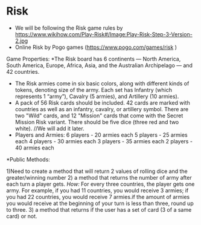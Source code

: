 # Risk

* We will be following the Risk game rules by https://www.wikihow.com/Play-Risk#/Image:Play-Risk-Step-3-Version-2.jpg
* Online Risk by Pogo games (https://www.pogo.com/games/risk )


Game Properties:
*The Risk board has 6 continents — North America, South America, Europe, Africa, Asia, and the Australian Archipelago — and 42 countries.
* The Risk armies come in six basic colors, along with different kinds of tokens, denoting size of the army. Each set has Infantry (which represents 1 “army”), Cavalry (5 armies), and Artillery (10 armies).
* A pack of 56 Risk cards should be included. 42 cards are marked with countries as well as an infantry, cavalry, or artillery symbol. There are two "Wild" cards, and 12 "Mission" cards that come with the Secret Mission Risk variant. There should be five dice (three red and two white). //We will add it later.
* Players and Armies:
6 players - 20 armies each
5 players - 25 armies each
4 players - 30 armies each
3 players - 35 armies each
2 players - 40 armies each



*Public Methods: 

1)Need to create a method that will  return 2 values of rolling dice and the greater/winning number
2) a method that returns the number of army after each turn a player gets. *How:* For every three countries, the player gets one army. For example, if you had 11 countries, you would receive 3 armies; if you had 22 countries, you would receive 7 armies.if the amount of armies you would receive at the beginning of your turn is less than three, round up to three.
3) a method that returns if the user has a set of card (3 of a same card) or not.